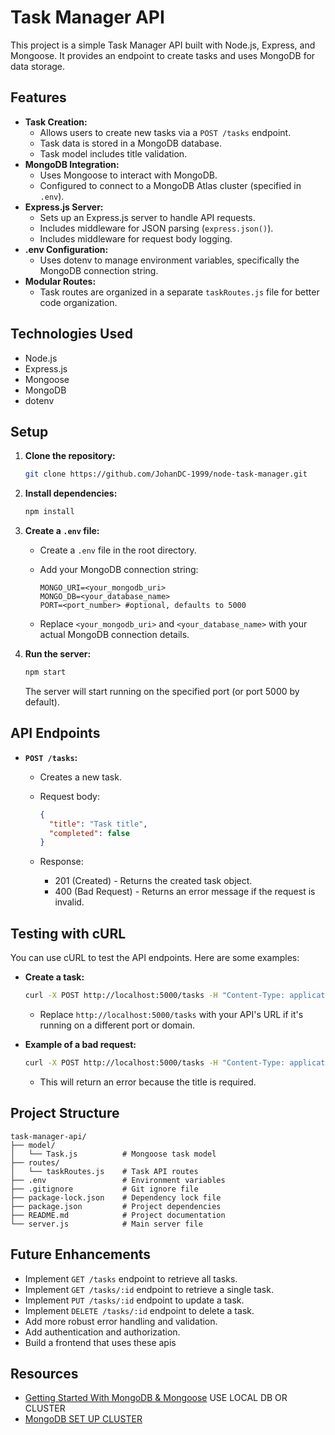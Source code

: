 # Task Manager API

This project is a simple Task Manager API built with Node.js, Express, and Mongoose. It provides an endpoint to create tasks and uses MongoDB for data storage.

## Features

* **Task Creation:**
    * Allows users to create new tasks via a `POST /tasks` endpoint.
    * Task data is stored in a MongoDB database.
    * Task model includes title validation.
* **MongoDB Integration:**
    * Uses Mongoose to interact with MongoDB.
    * Configured to connect to a MongoDB Atlas cluster (specified in `.env`).
* **Express.js Server:**
    * Sets up an Express.js server to handle API requests.
    * Includes middleware for JSON parsing (`express.json()`).
    * Includes middleware for request body logging.
* **.env Configuration:**
    * Uses dotenv to manage environment variables, specifically the MongoDB connection string.
* **Modular Routes:**
    * Task routes are organized in a separate `taskRoutes.js` file for better code organization.

## Technologies Used

* Node.js
* Express.js
* Mongoose
* MongoDB
* dotenv

## Setup

1.  **Clone the repository:**

    ```bash
    git clone https://github.com/JohanDC-1999/node-task-manager.git
    ```

2.  **Install dependencies:**

    ```bash
    npm install
    ```

3.  **Create a `.env` file:**
    * Create a `.env` file in the root directory.
    * Add your MongoDB connection string:

        ```
        MONGO_URI=<your_mongodb_uri>
        MONGO_DB=<your_database_name>
        PORT=<port_number> #optional, defaults to 5000
        ```

    * Replace `<your_mongodb_uri>` and `<your_database_name>` with your actual MongoDB connection details.

4.  **Run the server:**

    ```bash
    npm start
    ```

    The server will start running on the specified port (or port 5000 by default).

## API Endpoints

* **`POST /tasks`:**
    * Creates a new task.
    * Request body:

        ```json
        {
          "title": "Task title",
          "completed": false
        }
        ```

    * Response:
        * 201 (Created) - Returns the created task object.
        * 400 (Bad Request) - Returns an error message if the request is invalid.

## Testing with cURL

You can use cURL to test the API endpoints. Here are some examples:

* **Create a task:**

    ```bash
    curl -X POST http://localhost:5000/tasks -H "Content-Type: application/json" -d "{\"title\": \"Buy groceries\"}"
    ```

    * Replace `http://localhost:5000/tasks` with your API's URL if it's running on a different port or domain.

* **Example of a bad request:**

    ```bash
    curl -X POST http://localhost:5000/tasks -H "Content-Type: application/json" -d "{}"
    ```

    * This will return an error because the title is required.

## Project Structure
```
task-manager-api/
├── model/
│   └── Task.js          # Mongoose task model
├── routes/
│   └── taskRoutes.js    # Task API routes
├── .env                 # Environment variables
├── .gitignore           # Git ignore file
├── package-lock.json    # Dependency lock file
├── package.json         # Project dependencies
├── README.md            # Project documentation
└── server.js            # Main server file
```

## Future Enhancements

* Implement `GET /tasks` endpoint to retrieve all tasks.
* Implement `GET /tasks/:id` endpoint to retrieve a single task.
* Implement `PUT /tasks/:id` endpoint to update a task.
* Implement `DELETE /tasks/:id` endpoint to delete a task.
* Add more robust error handling and validation.
* Add authentication and authorization.
* Build a frontend that uses these apis

## Resources
* [Getting Started With MongoDB & Mongoose](https://www.mongodb.com/developer/languages/javascript/getting-started-with-mongodb-and-mongoose/) USE LOCAL DB OR CLUSTER
* [MongoDB SET UP CLUSTER](https://www.mongodb.com/docs/atlas/getting-started/)